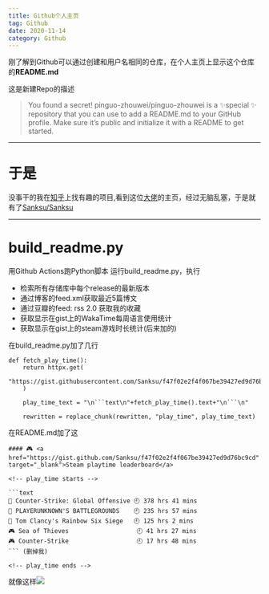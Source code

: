 ```yaml
---
title: Github个人主页
tag: Github
date: 2020-11-14
category: Github
---
```


刚了解到Github可以通过创建和用户名相同的仓库，在个人主页上显示这个仓库的**README.md**

<!-- more -->

这是新建Repo的描述

> You found a secret! pinguo-zhouwei/pinguo-zhouwei is a ✨special ✨ repository that you can use to add a README.md to your GitHub profile. Make sure it’s public and initialize it with a README to get started.

---

# 于是

没事干的我在[知乎](https://www.zhihu.com/question/23498424?sort=created)上找有趣的项目,看到这位[大佬](https://github.com/tw93)的主页，经过无脑乱塞，于是就有了[Sanksu/Sanksu](https://github.com/Sanksu/Sanksu)

---

# build_readme.py

用Github Actions跑Python脚本
运行build_readme.py，执行
- 检索所有存储库中每个release的最新版本
- 通过博客的feed.xml获取最近5篇博文
- 通过豆瓣的feed: rss 2.0 获取我的收藏
- 获取显示在gist上的WakaTime每周语言使用统计
- 获取显示在gist上的steam游戏时长统计(后来加的)

在build_readme.py加了几行
```
def fetch_play_time():
    return httpx.get(
        "https://gist.githubusercontent.com/Sanksu/f47f02e2f4f067be39427ed9d76bc9cd/raw/"
    )
```

```
    play_time_text = "\n```text\n"+fetch_play_time().text+"\n```\n"

    rewritten = replace_chunk(rewritten, "play_time", play_time_text)
```

在README.md加了这

```
#### 🎮 <a href="https://gist.github.com/Sanksu/f47f02e2f4f067be39427ed9d76bc9cd" target="_blank">Steam playtime leaderboard</a>

<!-- play_time starts -->

```text
🔫 Counter-Strike: Global Offensive 🕘 378 hrs 41 mins
🍳 PLAYERUNKNOWN'S BATTLEGROUNDS    🕘 235 hrs 57 mins
🔫 Tom Clancy's Rainbow Six Siege   🕘 125 hrs 2 mins
🎮 Sea of Thieves                   🕘 41 hrs 27 mins
🎮 Counter-Strike                   🕘 17 hrs 48 mins
``` (删掉我)

<!-- play_time ends -->
```

就像这样![](https://cdn.jsdelivr.net/gh/sanksu/Blog-Old@master/image/github/github_2020-11-14_20-20-26.png)
